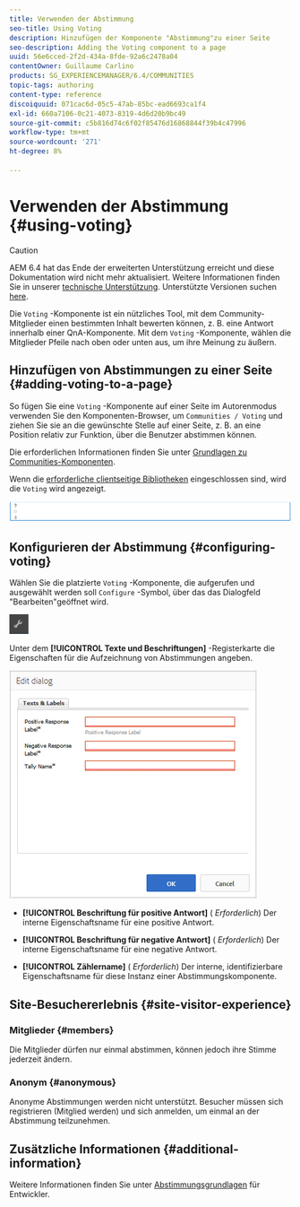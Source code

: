 ```yaml
---
title: Verwenden der Abstimmung
seo-title: Using Voting
description: Hinzufügen der Komponente "Abstimmung"zu einer Seite
seo-description: Adding the Voting component to a page
uuid: 56e6cced-2f2d-434a-8fde-92a6c2478a04
contentOwner: Guillaume Carlino
products: SG_EXPERIENCEMANAGER/6.4/COMMUNITIES
topic-tags: authoring
content-type: reference
discoiquuid: 071cac6d-05c5-47ab-85bc-ead6693ca1f4
exl-id: 660a7106-0c21-4073-8319-4d6d20b9bc49
source-git-commit: c5b816d74c6f02f85476d16868844f39b4c47996
workflow-type: tm+mt
source-wordcount: '271'
ht-degree: 8%

---
```


# Verwenden der Abstimmung {#using-voting}

>[!CAUTION]
>
>AEM 6.4 hat das Ende der erweiterten Unterstützung erreicht und diese Dokumentation wird nicht mehr aktualisiert. Weitere Informationen finden Sie in unserer [technische Unterstützung](https://helpx.adobe.com/de/support/programs/eol-matrix.html). Unterstützte Versionen suchen [here](https://experienceleague.adobe.com/docs/?lang=de).

Die `Voting` -Komponente ist ein nützliches Tool, mit dem Community-Mitglieder einen bestimmten Inhalt bewerten können, z. B. eine Antwort innerhalb einer QnA-Komponente. Mit dem `Voting` -Komponente, wählen die Mitglieder Pfeile nach oben oder unten aus, um ihre Meinung zu äußern.

## Hinzufügen von Abstimmungen zu einer Seite {#adding-voting-to-a-page}

So fügen Sie eine `Voting` -Komponente auf einer Seite im Autorenmodus verwenden Sie den Komponenten-Browser, um `Communities / Voting` und ziehen Sie sie an die gewünschte Stelle auf einer Seite, z. B. an eine Position relativ zur Funktion, über die Benutzer abstimmen können.

Die erforderlichen Informationen finden Sie unter [Grundlagen zu Communities-Komponenten](basics.md).

Wenn die [erforderliche clientseitige Bibliotheken](essentials-voting.md#essentials-for-client-side) eingeschlossen sind, wird die `Voting` wird angezeigt.

![chlimage_1-307](assets/chlimage_1-307.png)

## Konfigurieren der Abstimmung {#configuring-voting}

Wählen Sie die platzierte `Voting` -Komponente, die aufgerufen und ausgewählt werden soll `Configure` -Symbol, über das das Dialogfeld &quot;Bearbeiten&quot;geöffnet wird.

![chlimage_1-308](assets/chlimage_1-308.png)

Unter dem **[!UICONTROL Texte und Beschriftungen]** -Registerkarte die Eigenschaften für die Aufzeichnung von Abstimmungen angeben.

![chlimage_1-309](assets/chlimage_1-309.png)

* **[!UICONTROL Beschriftung für positive Antwort]**
(
*Erforderlich*) Der interne Eigenschaftsname für eine positive Antwort.

* **[!UICONTROL Beschriftung für negative Antwort]**
(
*Erforderlich*) Der interne Eigenschaftsname für eine negative Antwort.

* **[!UICONTROL Zählername]**
(
*Erforderlich*) Der interne, identifizierbare Eigenschaftsname für diese Instanz einer Abstimmungskomponente.

## Site-Besuchererlebnis {#site-visitor-experience}

### Mitglieder {#members}

Die Mitglieder dürfen nur einmal abstimmen, können jedoch ihre Stimme jederzeit ändern.

### Anonym {#anonymous}

Anonyme Abstimmungen werden nicht unterstützt. Besucher müssen sich registrieren (Mitglied werden) und sich anmelden, um einmal an der Abstimmung teilzunehmen.

## Zusätzliche Informationen {#additional-information}

Weitere Informationen finden Sie unter [Abstimmungsgrundlagen](essentials-voting.md) für Entwickler.
